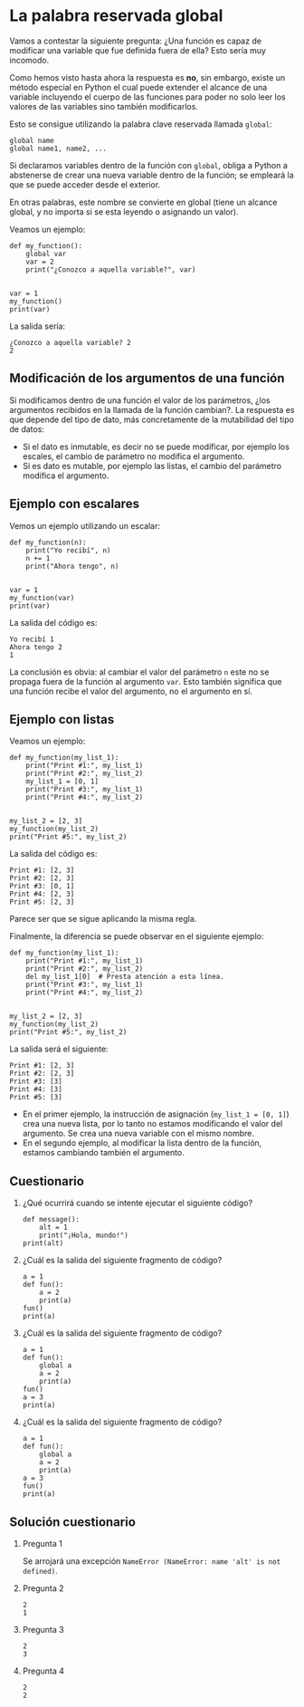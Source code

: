 # La palabra reservada global

Vamos a contestar la siguiente pregunta: ¿Una función es capaz de modificar una variable que fue definida fuera de ella? Esto sería muy incomodo.

Como hemos visto hasta ahora la respuesta es **no**, sin embargo, existe un método especial en Python el cual puede extender el alcance de una variable incluyendo el cuerpo de las funciones para poder no solo leer los valores de las variables sino también modificarlos.

Esto se consigue utilizando la palabra clave reservada llamada `global`:

```
global name
global name1, name2, ...
```

Si declaramos variables dentro de la función con `global`, obliga a Python a abstenerse de crear una nueva variable dentro de la función; se empleará la que se puede acceder desde el exterior.

En otras palabras, este nombre se convierte en global (tiene un alcance global, y no importa si se esta leyendo o asignando un valor).

Veamos un ejemplo:

```
def my_function():
    global var
    var = 2
    print("¿Conozco a aquella variable?", var)


var = 1
my_function()
print(var)
```

La salida sería:
```
¿Conozco a aquella variable? 2
2
```

## Modificación de los argumentos de una función

Si modificamos dentro de una función el valor de los parámetros, ¿los argumentos recibidos en la llamada de la función cambian?. La respuesta es que depende del tipo de dato, más concretamente de la mutabilidad del tipo de datos:

* Si el dato es inmutable, es decir no se puede modificar, por ejemplo los escales, el cambio de parámetro no modifica el argumento.
* Si es dato es mutable, por ejemplo las listas, el cambio del parámetro modifica el argumento.

## Ejemplo con escalares

Vemos un ejemplo utilizando un escalar:

```
def my_function(n):
    print("Yo recibí", n)
    n += 1
    print("Ahora tengo", n)


var = 1
my_function(var)
print(var)
```

La salida del código es:

```
Yo recibí 1
Ahora tengo 2
1
```

La conclusión es obvia: al cambiar el valor del parámetro `n` este no se propaga fuera de la función al argumento `var`. Esto también significa que una función recibe el valor del argumento, no el argumento en sí. 

## Ejemplo con listas

Veamos un ejemplo:

```
def my_function(my_list_1):
    print("Print #1:", my_list_1)
    print("Print #2:", my_list_2)
    my_list_1 = [0, 1]
    print("Print #3:", my_list_1)
    print("Print #4:", my_list_2)


my_list_2 = [2, 3]
my_function(my_list_2)
print("Print #5:", my_list_2)
```

La salida del código es:
```
Print #1: [2, 3]
Print #2: [2, 3]
Print #3: [0, 1]
Print #4: [2, 3]
Print #5: [2, 3]
```

Parece ser que se sigue aplicando la misma regla.

Finalmente, la diferencia se puede observar en el siguiente ejemplo:

```
def my_function(my_list_1):
    print("Print #1:", my_list_1)
    print("Print #2:", my_list_2)
    del my_list_1[0]  # Presta atención a esta línea.
    print("Print #3:", my_list_1)
    print("Print #4:", my_list_2)


my_list_2 = [2, 3]
my_function(my_list_2)
print("Print #5:", my_list_2)
```

La salida será el siguiente:

```
Print #1: [2, 3]
Print #2: [2, 3]
Print #3: [3]
Print #4: [3]
Print #5: [3]
```

* En el primer ejemplo, la instrucción de asignación (`my_list_1 = [0, 1]`) crea una nueva lista, por lo tanto no estamos modificando el valor del argumento. Se crea una nueva variable con el mismo nombre.
* En el segundo ejemplo, al modificar la lista dentro de la función, estamos cambiando también el argumento.

## Cuestionario

1. ¿Qué ocurrirá cuando se intente ejecutar el siguiente código?
    ```
    def message():
        alt = 1
        print("¡Hola, mundo!")
    print(alt)
    ```
2. ¿Cuál es la salida del siguiente fragmento de código?
    ```
    a = 1
    def fun():
        a = 2
        print(a)
    fun()
    print(a)
    ```

3. ¿Cuál es la salida del siguiente fragmento de código?
    ```
    a = 1
    def fun():
        global a
        a = 2
        print(a)
    fun()
    a = 3
    print(a)
    ```

4. ¿Cuál es la salida del siguiente fragmento de código?
    ```
    a = 1
    def fun():
        global a
        a = 2
        print(a)
    a = 3
    fun()
    print(a)
    ```

## Solución cuestionario

1. Pregunta 1

    Se arrojará una excepción `NameError (NameError: name 'alt' is not defined)`.

2. Pregunta 2

    ```
    2
    1
    ```

3. Pregunta 3

    ```
    2
    3
    ```

4. Pregunta 4

    ```
    2
    2
    ```